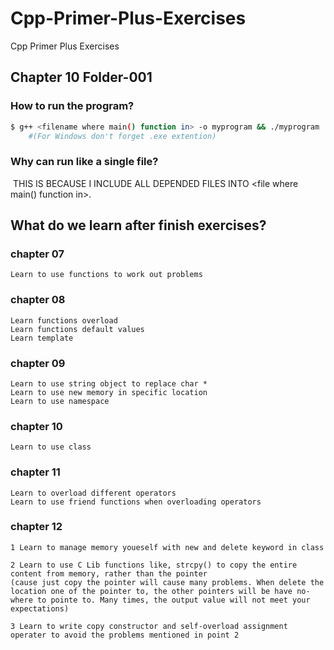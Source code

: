 # Cpp-Primer-Plus-Exercises

Cpp Primer Plus Exercises

## Chapter 10 Folder-001



### How to run the program?

```bash
$ g++ <filename where main() function in> -o myprogram && ./myprogram
	#(For Windows don't forget .exe extention)
```



### Why can run like a single file?

​    THIS IS BECAUSE I INCLUDE ALL DEPENDED FILES INTO <file where main() function in>.


## What do we learn after finish exercises?
### chapter 07
	
	Learn to use functions to work out problems

### chapter 08
	Learn functions overload
	Learn functions default values
	Learn template

### chapter 09
	Learn to use string object to replace char *
	Learn to use new memory in specific location
	Learn to use namespace

### chapter 10

	Learn to use class

### chapter 11

	Learn to overload different operators
	Learn to use friend functions when overloading operators

### chapter 12
	1 Learn to manage memory youeself with new and delete keyword in class

	2 Learn to use C Lib functions like, strcpy() to copy the entire content from memory, rather than the pointer
	(cause just copy the pointer will cause many problems. When delete the location one of the pointer to, the other pointers will be have no-where to pointe to. Many times, the output value will not meet your expectations)

	3 Learn to write copy constructor and self-overload assignment operater to avoid the problems mentioned in point 2
